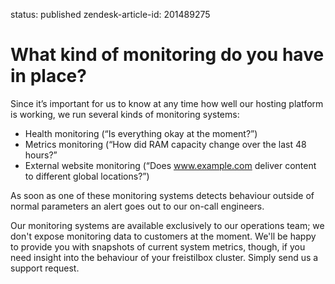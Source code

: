 status: published
zendesk-article-id: 201489275

# What kind of monitoring do you have in place?

Since it’s important for us to know at any time how well our hosting platform is working, we run several kinds of monitoring systems:

* Health monitoring (“Is everything okay at the moment?”)
* Metrics monitoring (“How did RAM capacity change over the last 48 hours?”
* External website monitoring (“Does www.example.com deliver content to different global locations?”)

As soon as one of these monitoring systems detects behaviour outside of normal parameters an alert goes out to our on-call engineers.

Our monitoring systems are available exclusively to our operations team; we don't expose monitoring data to customers at the moment. We'll be happy to provide you with snapshots of current system metrics, though, if you need insight into the behaviour of your freistilbox cluster. Simply send us a support request.
